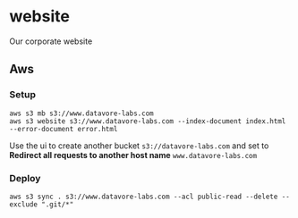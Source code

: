 # website
Our corporate website

## Aws

### Setup
```
aws s3 mb s3://www.datavore-labs.com
aws s3 website s3://www.datavore-labs.com --index-document index.html --error-document error.html
```
Use the ui to create another bucket `s3://datavore-labs.com` and set to __Redirect all requests to another host name__ `www.datavore-labs.com`

### Deploy
```
aws s3 sync . s3://www.datavore-labs.com --acl public-read --delete --exclude ".git/*"
```
